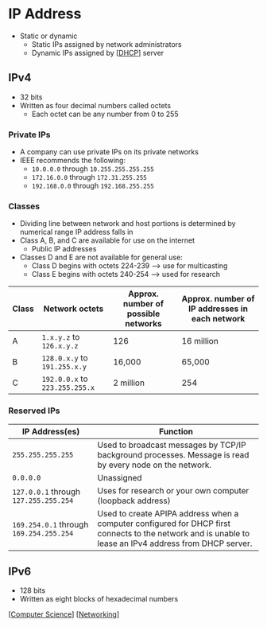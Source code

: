 # IP Address

- Static or dynamic
  - Static IPs assigned by network administrators
  - Dynamic IPs assigned by [[DHCP]] server

## IPv4

- 32 bits
- Written as four decimal numbers called octets
  - Each octet can be any number from 0 to 255

### Private IPs

- A company can use private IPs on its private networks
- IEEE recommends the following:
  - `10.0.0.0` through `10.255.255.255.255`
  - `172.16.0.0` through `172.31.255.255`
  - `192.168.0.0` through `192.168.255.255`

### Classes

- Dividing line between network and host portions is determined by numerical range IP address falls in
- Class A, B, and C are available for use on the internet
  - Public IP addresses
- Classes D and E are not available for general use:
  - Class D begins with octets 224-239 --> use for multicasting
  - Class E begins with octets 240-254 --> used for research

| Class | Network octets                 | Approx. number of possible networks | Approx. number of IP addresses in each network |
| ----- | ------------------------------ | ----------------------------------- | ---------------------------------------------- |
| A     | `1.x.y.z` to `126.x.y.z`       | 126                                 | 16 million                                     |
| B     | `128.0.x.y` to `191.255.x.y`   | 16,000                              | 65,000                                         |
| C     | `192.0.0.x` to `223.255.255.x` | 2 million                           | 254                                            |

### Reserved IPs

| IP Address(es)                          | Function                                                                                                                                                |
| --------------------------------------- | ------------------------------------------------------------------------------------------------------------------------------------------------------- |
| `255.255.255.255`                       | Used to broadcast messages by TCP/IP background processes. Message is read by every node on the network.                                                |
| `0.0.0.0`                               | Unassigned                                                                                                                                              |
| `127.0.0.1` through `127.255.255.254`   | Uses for research or your own computer (loopback address)                                                                                               |
| `169.254.0.1` through `169.254.255.254` | Used to create APIPA address when a computer configured for DHCP first connects to the network and is unable to lease an IPv4 address from DHCP server. |

## IPv6

- 128 bits
- Written as eight blocks of hexadecimal numbers

[[Computer Science]] [[Networking]]


[//begin]: # "Autogenerated link references for markdown compatibility"
[DHCP]: dhcp "DHCP"
[Computer Science]: computer-science "Computer Science"
[Networking]: networking "Networking"
[//end]: # "Autogenerated link references"